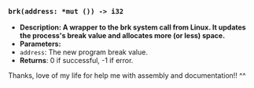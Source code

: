 ### `brk(address: *mut ()) -> i32`
- **Description: A wrapper to the brk system call from Linux. It updates the process's break value and allocates more (or less) space.**
- **Parameters:**
- `address`: The new program break value.
- **Returns**: 0 if successful, -1 if error.

Thanks, love of my life for help me with assembly and documentation!! ^^